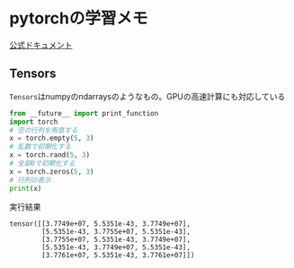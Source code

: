 # pytorchの学習メモ

[公式ドキュメント](https://pytorch.org/)

## Tensors

`Tensors`はnumpyのndarraysのようなもの。GPUの高速計算にも対応している

```a.py
from __future__ import print_function
import torch
# 空の行列を用意する
x = torch.empty(5, 3)
# 乱数で初期化する
x = torch.rand(5, 3)
# 全部0で初期化する
x = torch.zeros(5, 3)
# 行列の表示
print(x)
```

実行結果

```
tensor([[3.7749e+07, 5.5351e-43, 3.7749e+07],
        [5.5351e-43, 3.7755e+07, 5.5351e-43],
        [3.7755e+07, 5.5351e-43, 3.7749e+07],
        [5.5351e-43, 3.7749e+07, 5.5351e-43],
        [3.7761e+07, 5.5351e-43, 3.7761e+07]])
```